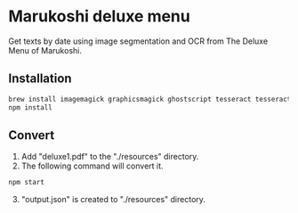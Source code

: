 # Marukoshi deluxe menu

Get texts by date using image segmentation and OCR from The Deluxe Menu of Marukoshi.

## Installation

```bash
brew install imagemagick graphicsmagick ghostscript tesseract tesseract-lang
npm install
```

## Convert

1. Add "deluxe1.pdf" to the "./resources" directory.
2. The following command will convert it.

```bash
npm start
```

3. "output.json" is created to  "./resources" directory.
